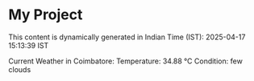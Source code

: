 # My Project

This content is dynamically generated in Indian Time (IST): 2025-04-17 15:13:39 IST


Current Weather in Coimbatore:
Temperature: 34.88 °C
Condition: few clouds
